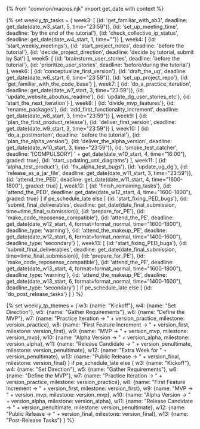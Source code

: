 {% from "common/macros.njk" import get_date with context %}

{% set weekly_tp_tasks = {
week3: [
  {id: 'get_familiar_with_ab3', deadline: get_date(date_w3_start, 5, time="23:59")},
  {id: 'set_up_meeting_time', deadline: 'by the end of the tutorial'},
  {id: 'check_collective_ip_status', deadline: get_date(date_w4_start, 1, time="")}
],
week4: [
  {id: 'start_weekly_meetings'},
  {id: 'start_project_notes', deadline: 'before the tutorial'},
  {id: 'decide_project_direction', deadline: 'decide by tutorial, submit by Sat'}
],
week5: [
  {id: 'brainstorm_user_stories', deadline: 'before the tutorial'},
  {id: 'prioritize_user_stories', deadline: 'before/during the tutorial'}
],
week6: [
  {id: 'conceptualize_first_version'},
  {id: 'draft_the_ug', deadline: get_date(date_w6_start, 6, time="23:59")},
  {id: 'set_up_project_repo'},
  {id: 'get_familiar_with_the_code_base'}
],
week7: [
  {id: 'do_a_practice_iteration', deadline: get_date(date_w7_start, 3, time="23:59")},
  {id: 'update_website_aboutus_readme'},
  {id: 'update_dg_user_stories_etc'},
  {id: 'start_the_next_iteration'}
],
week8: [
  {id: 'divide_mvp_features'},
  {id: 'rename_packages'},
  {id: 'add_first_functionality_increment', deadline: get_date(date_w8_start, 3, time="23:59")}
],
week9: [
  {id: 'plan_the_first_product_release'},
  {id: 'deliver_first_version', deadline: get_date(date_w9_start, 3, time="23:59")}
],
week10: [
  {id: 'do_a_postmortem', deadline: 'before the tutorial'},
  {id: 'plan_the_alpha_version'},
  {id: 'deliver_the_alpha_version', deadline: get_date(date_w10_start, 3, time="23:59")},
  {id: 'smoke_test_catcher', deadline: '[COMPULSORY] ' + get_date(date_w10_start, 4, time="16:00"), graded: true},
  {id: 'start_updating_uml_diagrams'}
],
week11: [
  {id: 'alpha_test_product'},
  {id: 'fix_alpha_test_bugs'},
  {id: 'update_ug_dg'},
  {id: 'release_as_a_jar_file', deadline: get_date(date_w11_start, 3, time="23:59")},
  {id: 'attend_the_PED', deadline: get_date(date_w11_start, 4, time="1600-1800"), graded: true}
],
week12: [
  {id: 'finish_remaining_tasks'},
  {id: 'attend_the_PED', deadline: get_date(date_w12_start, 4, time="1600-1800"), graded: true}
] if pe_schedule_late else [
  {id: 'start_fixing_PED_bugs'},
  {id: 'submit_final_deliverables', deadline: get_date(date_final_submission, time=time_final_submission)},
  {id: 'prepare_for_PE'},
  {id: 'make_code_reposense_compatible'},
  {id: 'attend_the_PE', deadline: get_date(date_w12_start, 4, format=format_normal, time="1600-1800"), deadline_type: 'warning'},
  {id: 'attend_the_makeup_PE', deadline: get_date(date_w12_start, 6, format=format_normal, time="1400-1600"), deadline_type: 'secondary'}
],
week13: [
  {id: 'start_fixing_PED_bugs'},
  {id: 'submit_final_deliverables', deadline: get_date(date_final_submission, time=time_final_submission)},
  {id: 'prepare_for_PE'},
  {id: 'make_code_reposense_compatible'},
  {id: 'attend_the_PE', deadline: get_date(date_w13_start, 4, format=format_normal, time="1600-1800"), deadline_type: 'warning'},
  {id: 'attend_the_makeup_PE', deadline: get_date(date_w13_start, 6, format=format_normal, time="1400-1600"), deadline_type: 'secondary'}
] if pe_schedule_late else [
  {id: 'do_post_release_tasks'}
]
} %}

{% set weekly_tp_themes = {
  w3: {name: "Kickoff"},
  w4: {name: "Set Direction"},
  w5: {name: "Gather Requirements"},
  w6: {name: "Define the MVP"},
  w7: {name: "Practice Iteration → " + version_practice, milestone: version_practice},
  w8: {name: "First Feature Increment → " + version_first, milestone: version_first},
  w9: {name: "MVP → " + version_mvp, milestone: version_mvp},
  w10: {name: "Alpha Version → " + version_alpha, milestone: version_alpha},
  w11: {name: "Release Candidate → " + version_penultimate, milestone: version_penultimate},
  w12: {name: "Extra Week for " + version_penultimate},
  w13: {name: "Public Release → " + version_final, milestone: version_final}
} if pe_schedule_late else {
  w3: {name: "Kickoff"},
  w4: {name: "Set Direction"},
  w5: {name: "Gather Requirements"},
  w6: {name: "Define the MVP"},
  w7: {name: "Practice Iteration → " + version_practice, milestone: version_practice},
  w8: {name: "First Feature Increment → " + version_first, milestone: version_first},
  w9: {name: "MVP → " + version_mvp, milestone: version_mvp},
  w10: {name: "Alpha Version → " + version_alpha, milestone: version_alpha},
  w11: {name: "Release Candidate → " + version_penultimate, milestone: version_penultimate},
  w12: {name: "Public Release → " + version_final, milestone: version_final},
  w13: {name: "Post-Release Tasks"}
}  %}
